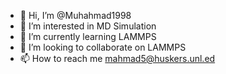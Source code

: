 - 👋 Hi, I’m @Muhahmad1998
- 👀 I’m interested in MD Simulation
- 🌱 I’m currently learning LAMMPS
- 💞️ I’m looking to collaborate on LAMMPS
- 📫 How to reach me mahmad5@huskers.unl.ed

<!---
Muhahmad1998/Muhahmad1998 is a ✨ special ✨ repository because its `README.md` (this file) appears on your GitHub profile.
You can click the Preview link to take a look at your changes.
--->
